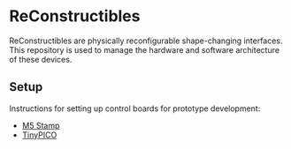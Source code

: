 # ReConstructibles
ReConstructibles are physically reconfigurable shape-changing interfaces. 
This repository is used to manage the hardware and software architecture of these devices.

## Setup
Instructions for setting up control boards for prototype development:
- [M5 Stamp](./docs/setup/prototypes/M5_Stamp_SETUP.md)
- [TinyPICO](./docs/setup/prototypes/TinyPICO_SETUP.md)
